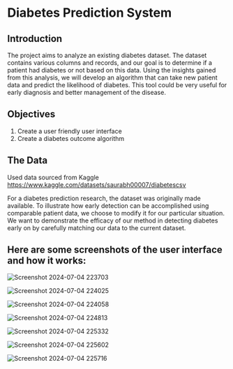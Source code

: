 # Diabetes Prediction System

## Introduction
The project aims to analyze an existing diabetes dataset. 
The dataset contains various columns and records, and our goal is to 
determine if a patient had diabetes or not based on this data. 
Using the insights gained from this analysis, we will develop an algorithm 
that can take new patient data and predict the likelihood of diabetes. 
This tool could be very useful for early diagnosis and 
better management of the disease.

## Objectives
1. Create a user friendly user interface
2. Create a diabetes outcome algorithm

## The Data
Used data sourced from Kaggle 
https://www.kaggle.com/datasets/saurabh00007/diabetescsv

For a diabetes prediction research, the dataset was originally made available. 
To illustrate how early detection can be accomplished using comparable patient data, 
we choose to modify it for our particular situation. We want to demonstrate the efficacy 
of our method in detecting diabetes early on by carefully matching our data 
to the current dataset.

## Here are some screenshots of the user interface and how it works:
![Screenshot 2024-07-04 223703](https://github.com/MuokiMutua/DiabetesPred/assets/172933867/d90152ac-9224-4a77-b3a9-d71a676f8747)

![Screenshot 2024-07-04 224025](https://github.com/MuokiMutua/DiabetesPred/assets/172933867/ca96fba0-17da-4238-a7b2-e6fd78a8d21a)

![Screenshot 2024-07-04 224058](https://github.com/MuokiMutua/DiabetesPred/assets/172933867/6ce91fdb-4f7f-4759-a921-637adf4e5e90)

![Screenshot 2024-07-04 224813](https://github.com/MuokiMutua/DiabetesPred/assets/172933867/147dae10-b944-46ca-8afc-f2c78a016c6a)

![Screenshot 2024-07-04 225332](https://github.com/MuokiMutua/DiabetesPred/assets/172933867/c48d052e-9b1a-41cc-b149-3b591bb0a697)

![Screenshot 2024-07-04 225602](https://github.com/MuokiMutua/DiabetesPred/assets/172933867/ba38e83c-0b87-4731-a5e1-597b4781aa5c)

![Screenshot 2024-07-04 225716](https://github.com/MuokiMutua/DiabetesPred/assets/172933867/a8e133a6-7165-41d3-813a-bd2caead1d96)

